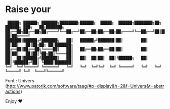 # Raise your 

```
 █████╗ ██████╗ ███████╗████████╗██████╗  █████╗  ██████╗████████╗██╗ ██████╗ ███╗   ██╗███████╗
██╔══██╗██╔══██╗██╔════╝╚══██╔══╝██╔══██╗██╔══██╗██╔════╝╚══██╔══╝██║██╔═══██╗████╗  ██║██╔════╝
███████║██████╔╝███████╗   ██║   ██████╔╝███████║██║        ██║   ██║██║   ██║██╔██╗ ██║███████╗
██╔══██║██╔══██╗╚════██║   ██║   ██╔══██╗██╔══██║██║        ██║   ██║██║   ██║██║╚██╗██║╚════██║
██║  ██║██████╔╝███████║   ██║   ██║  ██║██║  ██║╚██████╗   ██║   ██║╚██████╔╝██║ ╚████║███████║
╚═╝  ╚═╝╚═════╝ ╚══════╝   ╚═╝   ╚═╝  ╚═╝╚═╝  ╚═╝ ╚═════╝   ╚═╝   ╚═╝ ╚═════╝ ╚═╝  ╚═══╝╚══════╝
```
                                                                                                
Font : Univers (http://www.patorjk.com/software/taag/#p=display&h=2&f=Univers&t=abstractions)

Enjoy ❤
